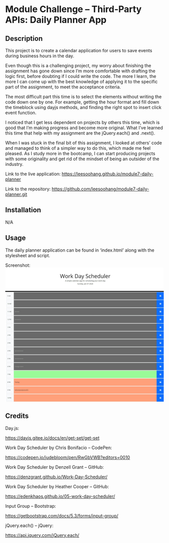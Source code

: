 # Module Challenge – Third-Party APIs: Daily Planner App
## Description

This project is to create a calendar application for users to save events during business hours in the day.

Even though this is a challenging project, my worry about finishing the assignment has gone down since I’m more comfortable with drafting the logic first, before doubting if I could write the code. The more I learn, the more I can come up with the best knowledge of applying it to the specific part of the assignment, to meet the acceptance criteria.

The most difficult part this time is to select the elements without writing the code down one by one. For example, getting the hour format and fill down the timeblock using dayjs methods, and finding the right spot to insert click event function. 

I noticed that I get less dependent on projects by others this time, which is good that I’m making progress and become more original. What I’ve learned this time that help with my assignment are the jQuery.each() and .next().

When I was stuck in the final bit of this assignment, I looked at others’ code and managed to think of a simpler way to do this, which made me feel pleased. As I study more in the bootcamp, I can start producing projects with some originality and get rid of the mindset of being an outsider of the industry.


Link to the live application:
https://leesoohang.github.io/module7-daily-planner

Link to the repository:
https://github.com/leesoohang/module7-daily-planner.git


## Installation
N/A

## Usage
The daily planner application can be found in ‘index.html’ along with the stylesheet and script.

Screenshot:
![scheduler](screenshot-webpage.jpeg)

## Credits
Day.js: 

https://dayjs.gitee.io/docs/en/get-set/get-set

Work Day Scheduler by Chris Bonifacio – CodePen:

https://codepen.io/judebloom/pen/RwGbVWB?editors=0010

Work Day Scheduler by Denzell Grant – GitHub:

https://denzgrant.github.io/Work-Day-Scheduler/

Work Day Scheduler by Heather Cooper – GitHub:

https://edenkhaos.github.io/05-work-day-scheduler/

Input Group – Bootstrap:

https://getbootstrap.com/docs/5.3/forms/input-group/

jQuery.each() – jQuery:

https://api.jquery.com/jQuery.each/

